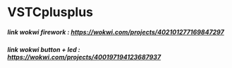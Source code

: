 # VSTCplusplus

##### link wokwi firework : https://wokwi.com/projects/402101277169847297
##### link wokwi button + led : https://wokwi.com/projects/400197194123687937
